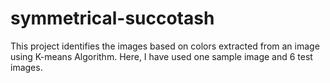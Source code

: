 # symmetrical-succotash
This project identifies the images based on colors extracted from an image using K-means Algorithm.  Here, I have used one sample image and 6 test images.
